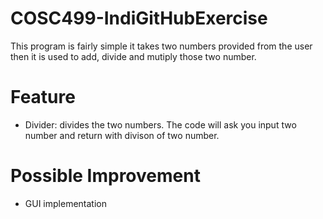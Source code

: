 # COSC499-IndiGitHubExercise

This program is fairly simple it takes two numbers provided from the user then it is used to add, divide and mutiply those two number.

# Feature

- Divider: divides the two numbers. The code will ask you input two number and return with divison of two number.

# Possible Improvement

- GUI implementation
